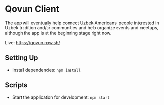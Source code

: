 # Qovun Client

The app will eventually help connect Uzbek-Americans, people interested in Uzbek tradition and/or communities
and help organize events and meetups, although the app is at the beginning stage right now.

Live: https://qovun.now.sh/

## Setting Up

- Install dependencies: `npm install`

## Scripts

- Start the application for development: `npm start`
